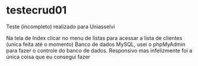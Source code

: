 # testecrud01
Teste (incompleto) realizado para Uniasselvi

Na tela de Index clicar no menu de listas para acessar a lista de clientes (unica feita até o momento)
Banco de dados MySQL, usei o phpMyAdmin para fazer o controle do banco de dados.
Responsivo mas infelizmente foi a única coisa que eu consegui fazer
